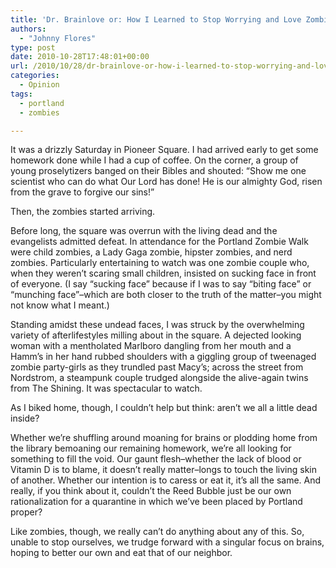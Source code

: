 ```yaml
---
title: 'Dr. Brainlove or: How I Learned to Stop Worrying and Love Zombies'
authors: 
  - "Johnny Flores"
type: post
date: 2010-10-28T17:48:01+00:00
url: /2010/10/28/dr-brainlove-or-how-i-learned-to-stop-worrying-and-love-zombies/
categories:
  - Opinion
tags:
  - portland
  - zombies

---
```

It was a drizzly Saturday in Pioneer Square. I had arrived early to get some homework done while I had a cup of coffee. On the corner, a group of young proselytizers banged on their Bibles and shouted: “Show me one scientist who can do what Our Lord has done! He is our almighty God, risen from the grave to forgive our sins!”

Then, the zombies started arriving.

Before long, the square was overrun with the living dead and the evangelists admitted defeat. In attendance for the Portland Zombie Walk were child zombies, a Lady Gaga zombie, hipster zombies, and nerd zombies. Particularly entertaining to watch was one zombie couple who, when they weren’t scaring small children, insisted on sucking face in front of everyone. (I say “sucking face” because if I was to say “biting face” or “munching face”–which are both closer to the truth of the matter–you might not know what I meant.)

Standing amidst these undead faces, I was struck by the overwhelming variety of afterlifestyles milling about in the square. A dejected looking woman with a mentholated Marlboro dangling from her mouth and a Hamm’s in her hand rubbed shoulders with a giggling group of tweenaged zombie party-girls as they trundled past Macy’s; across the street from Nordstrom, a steampunk couple trudged alongside the alive-again twins from The Shining. It was spectacular to watch.

As I biked home, though, I couldn’t help but think: aren’t we all a little dead inside?

Whether we’re shuffling around moaning for brains or plodding home from the library bemoaning our remaining homework, we’re all looking for something to fill the void. Our gaunt flesh–whether the lack of blood or Vitamin D is to blame, it doesn’t really matter–longs to touch the living skin of another. Whether our intention is to caress or eat it, it’s all the same. And really, if you think about it, couldn’t the Reed Bubble just be our own rationalization for a quarantine in which we’ve been placed by Portland proper?

Like zombies, though, we really can’t do anything about any of this. So, unable to stop ourselves, we trudge forward with a singular focus on brains, hoping to better our own and eat that of our neighbor.